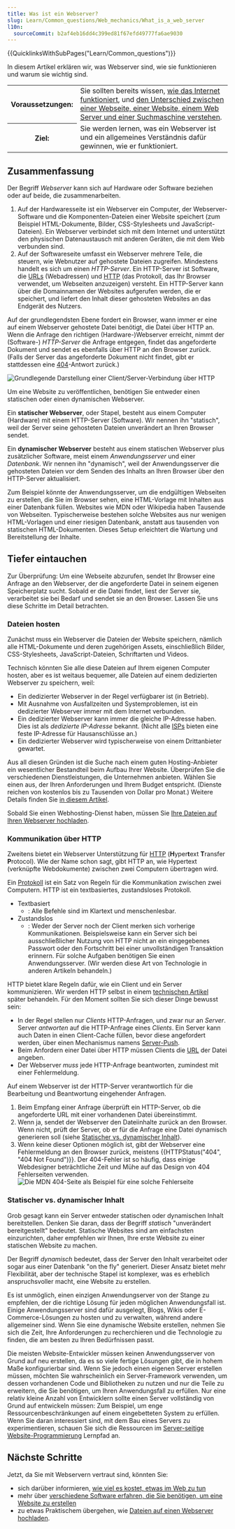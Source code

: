 ```yaml
---
title: Was ist ein Webserver?
slug: Learn/Common_questions/Web_mechanics/What_is_a_web_server
l10n:
  sourceCommit: b2af4eb16dd4c399ed81f67efd49777fa6ae9030
---
```


{{QuicklinksWithSubPages("Learn/Common_questions")}}

In diesem Artikel erklären wir, was Webserver sind, wie sie funktionieren und warum sie wichtig sind.

<table>
  <tbody>
    <tr>
      <th scope="row">Voraussetzungen:</th>
      <td>
        Sie sollten bereits wissen,
        <a href="/de/docs/Learn/Common_questions/Web_mechanics/How_does_the_Internet_work"
          >wie das Internet funktioniert</a
        >, und
        <a
          href="/de/docs/Learn/Common_questions/Web_mechanics/Pages_sites_servers_and_search_engines"
          >den Unterschied zwischen einer Webseite, einer Website, einem Web
          Server und einer Suchmaschine verstehen</a
        >.
      </td>
    </tr>
    <tr>
      <th scope="row">Ziel:</th>
      <td>
        Sie werden lernen, was ein Webserver ist und ein allgemeines Verständnis
        dafür gewinnen, wie er funktioniert.
      </td>
    </tr>
  </tbody>
</table>

## Zusammenfassung

Der Begriff _Webserver_ kann sich auf Hardware oder Software beziehen oder auf beide, die zusammenarbeiten.

1. Auf der Hardwaresseite ist ein Webserver ein Computer, der Webserver-Software und die Komponenten-Dateien einer Website speichert (zum Beispiel HTML-Dokumente, Bilder, CSS-Stylesheets und JavaScript-Dateien). Ein Webserver verbindet sich mit dem Internet und unterstützt den physischen Datenaustausch mit anderen Geräten, die mit dem Web verbunden sind.
2. Auf der Softwareseite umfasst ein Webserver mehrere Teile, die steuern, wie Webnutzer auf gehostete Dateien zugreifen. Mindestens handelt es sich um einen _HTTP-Server_. Ein HTTP-Server ist Software, die [URLs](/de/docs/Glossary/URL) (Webadressen) und [HTTP](/de/docs/Glossary/HTTP) (das Protokoll, das Ihr Browser verwendet, um Webseiten anzuzeigen) versteht. Ein HTTP-Server kann über die Domainnamen der Websites aufgerufen werden, die er speichert, und liefert den Inhalt dieser gehosteten Websites an das Endgerät des Nutzers.

Auf der grundlegendsten Ebene fordert ein Browser, wann immer er eine auf einem Webserver gehostete Datei benötigt, die Datei über HTTP an. Wenn die Anfrage den richtigen (Hardware-)Webserver erreicht, nimmt der (Software-) _HTTP-Server_ die Anfrage entgegen, findet das angeforderte Dokument und sendet es ebenfalls über HTTP an den Browser zurück. (Falls der Server das angeforderte Dokument nicht findet, gibt er stattdessen eine [404](/de/docs/Web/HTTP/Status/404)-Antwort zurück.)

![Grundlegende Darstellung einer Client/Server-Verbindung über HTTP](web-server.svg)

Um eine Website zu veröffentlichen, benötigen Sie entweder einen statischen oder einen dynamischen Webserver.

Ein **statischer Webserver**, oder Stapel, besteht aus einem Computer (Hardware) mit einem HTTP-Server (Software). Wir nennen ihn "statisch", weil der Server seine gehosteten Dateien unverändert an Ihren Browser sendet.

Ein **dynamischer Webserver** besteht aus einem statischen Webserver plus zusätzlicher Software, meist einem _Anwendungsserver_ und einer _Datenbank_. Wir nennen ihn "dynamisch", weil der Anwendungsserver die gehosteten Dateien vor dem Senden des Inhalts an Ihren Browser über den HTTP-Server aktualisiert.

Zum Beispiel könnte der Anwendungsserver, um die endgültigen Webseiten zu erstellen, die Sie im Browser sehen, eine HTML-Vorlage mit Inhalten aus einer Datenbank füllen. Websites wie MDN oder Wikipedia haben Tausende von Webseiten. Typischerweise bestehen solche Websites aus nur wenigen HTML-Vorlagen und einer riesigen Datenbank, anstatt aus tausenden von statischen HTML-Dokumenten. Dieses Setup erleichtert die Wartung und Bereitstellung der Inhalte.

## Tiefer eintauchen

Zur Überprüfung: Um eine Webseite abzurufen, sendet Ihr Browser eine Anfrage an den Webserver, der die angeforderte Datei in seinem eigenen Speicherplatz sucht. Sobald er die Datei findet, liest der Server sie, verarbeitet sie bei Bedarf und sendet sie an den Browser. Lassen Sie uns diese Schritte im Detail betrachten.

### Dateien hosten

Zunächst muss ein Webserver die Dateien der Website speichern, nämlich alle HTML-Dokumente und deren zugehörigen Assets, einschließlich Bilder, CSS-Stylesheets, JavaScript-Dateien, Schriftarten und Videos.

Technisch könnten Sie alle diese Dateien auf Ihrem eigenen Computer hosten, aber es ist weitaus bequemer, alle Dateien auf einem dedizierten Webserver zu speichern, weil:

- Ein dedizierter Webserver in der Regel verfügbarer ist (in Betrieb).
- Mit Ausnahme von Ausfallzeiten und Systemproblemen, ist ein dedizierter Webserver immer mit dem Internet verbunden.
- Ein dedizierter Webserver kann immer die gleiche IP-Adresse haben. Dies ist als _dedizierte IP-Adresse_ bekannt. (Nicht alle [ISPs](/de/docs/Glossary/ISP) bieten eine feste IP-Adresse für Hausanschlüsse an.)
- Ein dedizierter Webserver wird typischerweise von einem Drittanbieter gewartet.

Aus all diesen Gründen ist die Suche nach einem guten Hosting-Anbieter ein wesentlicher Bestandteil beim Aufbau Ihrer Website. Überprüfen Sie die verschiedenen Dienstleistungen, die Unternehmen anbieten. Wählen Sie einen aus, der Ihren Anforderungen und Ihrem Budget entspricht. (Dienste reichen von kostenlos bis zu Tausenden von Dollar pro Monat.) Weitere Details finden Sie [in diesem Artikel](/de/docs/Learn/Common_questions/Tools_and_setup/How_much_does_it_cost#hosting).

Sobald Sie einen Webhosting-Dienst haben, müssen Sie [Ihre Dateien auf Ihren Webserver hochladen](/de/docs/Learn/Common_questions/Tools_and_setup/Upload_files_to_a_web_server).

### Kommunikation über HTTP

Zweitens bietet ein Webserver Unterstützung für [HTTP](/de/docs/Glossary/HTTP) (**H**yper**t**ext **T**ransfer **P**rotocol). Wie der Name schon sagt, gibt HTTP an, wie Hypertext (verknüpfte Webdokumente) zwischen zwei Computern übertragen wird.

Ein [Protokoll](/de/docs/Glossary/Protocol) ist ein Satz von Regeln für die Kommunikation zwischen zwei Computern. HTTP ist ein textbasiertes, zustandsloses Protokoll.

- Textbasiert
  - : Alle Befehle sind im Klartext und menschenlesbar.
- Zustandslos
  - : Weder der Server noch der Client merken sich vorherige Kommunikationen. Beispielsweise kann ein Server sich bei ausschließlicher Nutzung von HTTP nicht an ein eingegebenes Passwort oder den Fortschritt bei einer unvollständigen Transaktion erinnern. Für solche Aufgaben benötigen Sie einen Anwendungsserver. (Wir werden diese Art von Technologie in anderen Artikeln behandeln.)

HTTP bietet klare Regeln dafür, wie ein Client und ein Server kommunizieren. Wir werden HTTP selbst in einem [technischen Artikel](/de/docs/Web/HTTP) später behandeln. Für den Moment sollten Sie sich dieser Dinge bewusst sein:

- In der Regel stellen nur _Clients_ HTTP-Anfragen, und zwar nur an _Server_. Server _antworten_ auf die HTTP-Anfrage eines _Clients_. Ein Server kann auch Daten in einen Client-Cache füllen, bevor diese angefordert werden, über einen Mechanismus namens [Server-Push](https://en.wikipedia.org/wiki/HTTP/2_Server_Push).
- Beim Anfordern einer Datei über HTTP müssen Clients die [URL](/de/docs/Glossary/URL) der Datei angeben.
- Der Webserver _muss_ jede HTTP-Anfrage beantworten, zumindest mit einer Fehlermeldung.

Auf einem Webserver ist der HTTP-Server verantwortlich für die Bearbeitung und Beantwortung eingehender Anfragen.

1. Beim Empfang einer Anfrage überprüft ein HTTP-Server, ob die angeforderte URL mit einer vorhandenen Datei übereinstimmt.
2. Wenn ja, sendet der Webserver den Dateiinhalte zurück an den Browser. Wenn nicht, prüft der Server, ob er für die Anfrage eine Datei dynamisch generieren soll (siehe [Statischer vs. dynamischer Inhalt](#statischer_vs._dynamischer_inhalt)).
3. Wenn keine dieser Optionen möglich ist, gibt der Webserver eine Fehlermeldung an den Browser zurück, meistens {{HTTPStatus("404", "404 Not Found")}}.
   Der 404-Fehler ist so häufig, dass einige Webdesigner beträchtliche Zeit und Mühe auf das Design von 404 Fehlerseiten verwenden.
   ![Die MDN 404-Seite als Beispiel für eine solche Fehlerseite](mdn-404.jpg)

### Statischer vs. dynamischer Inhalt

Grob gesagt kann ein Server entweder statischen oder dynamischen Inhalt bereitstellen. Denken Sie daran, dass der Begriff _statisch_ "unverändert bereitgestellt" bedeutet. Statische Websites sind am einfachsten einzurichten, daher empfehlen wir Ihnen, Ihre erste Website zu einer statischen Website zu machen.

Der Begriff _dynamisch_ bedeutet, dass der Server den Inhalt verarbeitet oder sogar aus einer Datenbank "on the fly" generiert. Dieser Ansatz bietet mehr Flexibilität, aber der technische Stapel ist komplexer, was es erheblich anspruchsvoller macht, eine Website zu erstellen.

Es ist unmöglich, einen einzigen Anwendungserver von der Stange zu empfehlen, der die richtige Lösung für jeden möglichen Anwendungsfall ist. Einige Anwendungsserver sind dafür ausgelegt, Blogs, Wikis oder E-Commerce-Lösungen zu hosten und zu verwalten, während andere allgemeiner sind. Wenn Sie eine dynamische Website erstellen, nehmen Sie sich die Zeit, Ihre Anforderungen zu recherchieren und die Technologie zu finden, die am besten zu Ihren Bedürfnissen passt.

Die meisten Website-Entwickler müssen keinen Anwendungsserver von Grund auf neu erstellen, da es so viele fertige Lösungen gibt, die in hohem Maße konfigurierbar sind. Wenn Sie jedoch einen eigenen Server erstellen müssen, möchten Sie wahrscheinlich ein Server-Framework verwenden, um dessen vorhandenen Code und Bibliotheken zu nutzen und nur die Teile zu erweitern, die Sie benötigen, um Ihren Anwendungsfall zu erfüllen. Nur eine relativ kleine Anzahl von Entwicklern sollte einen Server vollständig von Grund auf entwickeln müssen: Zum Beispiel, um enge Ressourcenbeschränkungen auf einem eingebetteten System zu erfüllen. Wenn Sie daran interessiert sind, mit dem Bau eines Servers zu experimentieren, schauen Sie sich die Ressourcen im [Server-seitige Website-Programmierung](/de/docs/Learn/Server-side) Lernpfad an.

## Nächste Schritte

Jetzt, da Sie mit Webservern vertraut sind, könnten Sie:

- sich darüber informieren, [wie viel es kostet, etwas im Web zu tun](/de/docs/Learn/Common_questions/Tools_and_setup/How_much_does_it_cost)
- mehr über [verschiedene Software erfahren, die Sie benötigen, um eine Website zu erstellen](/de/docs/Learn/Common_questions/Tools_and_setup/What_software_do_I_need)
- zu etwas Praktischem übergehen, wie [Dateien auf einen Webserver hochladen](/de/docs/Learn/Common_questions/Tools_and_setup/Upload_files_to_a_web_server).
